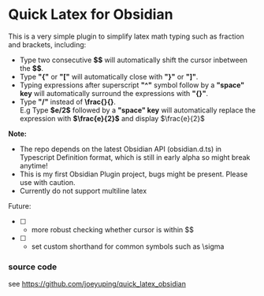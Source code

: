 # Quick Latex for Obsidian

This is a very simple plugin to simplify latex math typing such as fraction and brackets, including:
* Type two consecutive **\$\$** will automatically shift the cursor inbetween the **\$\$**.
* Type **"{"** or **"["** will automatically close with **"}"** or **"]"**.
* Typing expressions after superscript **"^"** symbol follow by a **"space" key** will automatically surround the expressions with **"{}"**.
* Type **"/"** instead of **\frac{}{}**.  
  E.g Type **\$e/2\$** followed by a **"space" key** will automatically replace the expression with **\$\frac{e}{2}\$** and display $\frac{e}{2}$

**Note:** 
* The repo depends on the latest Obsidian API (obsidian.d.ts) in Typescript Definition format, which is still in early alpha so might break anytime!
* This is my first Obsidian Plugin project, bugs might be present. Please use with caution.
* Currently do not support multiline latex

Future:
- [ ] - more robust checking whether cursor is within $$
- [ ] - set custom shorthand for common symbols such as \sigma

### source code
see https://github.com/joeyuping/quick_latex_obsidian